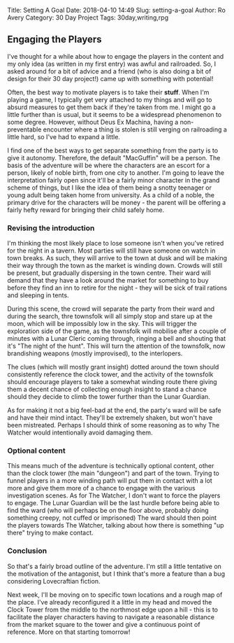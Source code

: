 Title: Setting A Goal
Date: 2018-04-10 14:49
Slug: setting-a-goal
Author: Ro Avery
Category: 30 Day Project
Tags: 30day,writing,rpg

## Engaging the Players

I've thought for a while about how to engage the players in the content and my only idea (as written in my first entry) was awful and railroaded. So, I asked around for a bit of advice and a friend (who is also doing a bit of design for their 30 day project!) came up with something with potential!

Often, the best way to motivate players is to take their **stuff**. When I'm playing a game, I typically get very attached to my things and will go to absurd measures to get them back if they're taken from me. I might go a little further than is usual, but it seems to be a widespread phenomenon to some degree. However, without Deus Ex Machina, having a non-preventable encounter where a thing is stolen is still verging on railroading a little hard, so I've had to expand a little.

I find one of the best ways to get separate something from the party is to give it autonomy. Therefore, the default "MacGuffin" will be a person. The basis of the adventure will be where the characters are an escort for a person, likely of noble birth, from one city to another. I'm going to leave the interpretation fairly open since it'll be a fairly minor character in the grand scheme of things, but I like the idea of them being a snotty teenager or young adult being taken home from university. As a child of a noble, the primary drive for the characters will be money - the parent will be offering a fairly hefty reward for bringing their child safely home.

### Revising the introduction

I'm thinking the most likely place to lose someone isn't when you've retired for the night in a tavern. Most parties will still have someone on watch in town breaks. As such, they will arrive to the town at dusk and will be making their way through the town as the market is winding down. Crowds will still be present, but gradually dispersing in the town centre. Their ward will demand that they have a look around the market for something to buy before they find an inn to retire for the night - they will be sick of trail rations and sleeping in tents.

During this scene, the crowd will separate the party from their ward and during the search, thre townsfolk will all simply stop and stare up at the moon, which will be impossibly low in the sky. This will trigger the exploration side of the game, as the townsfolk will mobilise after a couple of minutes with a Lunar Cleric coming through, ringing a bell and shouting that it's "The night of the hunt". This will turn the attention of the townsfolk, now brandishing weapons (mostly improvised), to the interlopers. 

The clues (which will mostly grant insight) dotted around the town should consistently reference the clock tower, and the activity of the townsfolk should encourage players to take a somewhat winding route there giving them a decent chance of collecting enough insight to stand a chance should they decide to climb the tower further than the Lunar Guardian.

As for making it not a big feel-bad at the end, the party's ward will be safe and have their mind intact. They'll be extremely shaken, but won't have been mistreated. Perhaps I should think of some reasoning as to why The Watcher would intentionally avoid damaging them.

### Optional content

This means much of the adventure is technically optional content, other than the clock tower (the main "dungeon") and part of the town. Trying to funnel players in a more winding path will put them in contact with a lot more and give them more of a chance to engage with the various investigation scenes. As for The Watcher, I don't want to force the players to engage. The Lunar Guardian will be the last hurdle before being able to find the ward (who will perhaps be on the floor above, probably doing something creepy, not cuffed or imprisoned) The ward should then point the players towards The Watcher, talking about how there is something "up there" trying to make contact.

### Conclusion

So that's a fairly broad outline of the adventure. I'm still a little tentative on the motivation of the antagonist, but I think that's more a feature than a bug considering Lovecraftian fiction.

Next week, I'll be moving on to specific town locations and a rough map of the place. I've already reconfigured it a little in my head and moved the Clock Tower from the middle to the northmost edge upon a hill - this is to facilitate the player characters having to navigate a reasonable distance from the market square to the tower and give a continuous point of reference. More on that starting tomorrow!
